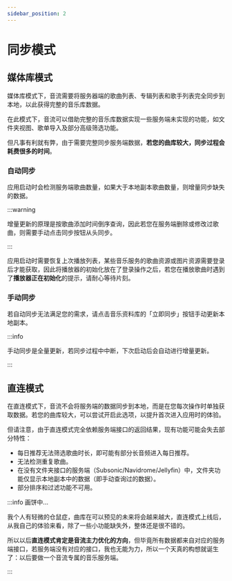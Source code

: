 ```yaml
---
sidebar_position: 2
---
```


# 同步模式

## 媒体库模式

媒体库模式下，音流需要将服务器端的歌曲列表、专辑列表和歌手列表完全同步到本地，以此获得完整的音乐库数据。

在此模式下，音流可以借助完整的音乐库数据实现一些服务端未实现的功能，如文件夹视图、歌单导入及部分高级筛选功能。

但凡事有利就有弊，由于需要完整同步服务端数据，**若您的曲库较大，同步过程会耗费很多的时间**。

### 自动同步

应用启动时会检测服务端歌曲数量，如果大于本地副本歌曲数量，则增量同步缺失的数据。

:::warning

增量更新的原理是按歌曲添加时间倒序查询，因此若您在服务端删除或修改过歌曲，则需要手动点击同步按钮从头同步。

:::

应用启动时需要恢复上次播放列表，某些音乐服务的歌曲资源或图片资源需要登录后才能获取，因此将播放器的初始化放在了登录操作之后，若您在播放歌曲时遇到了**播放器正在初始化**的提示，请耐心等待片刻。

### 手动同步

若自动同步无法满足您的需求，请点击音乐资料库的「立即同步」按钮手动更新本地副本。

:::info

手动同步是全量更新，若同步过程中中断，下次启动后会自动进行增量更新。

:::

## 直连模式

在直连模式下，音流不会将服务端的数据同步到本地，而是在您每次操作时单独获取数据。若您的曲库较大，可以尝试开启此选项，以提升首次进入应用时的体验。

但请注意，由于直连模式完全依赖服务端接口的返回结果，现有功能可能会失去部分特性：

- 每日推荐无法筛选歌曲时长，即可能有部分长音频进入每日推荐。
- 无法检测重复歌曲。
- 在没有文件夹接口的服务端（Subsonic/Navidrome/Jellyfin）中，文件夹功能仅显示本地副本中的数据（即手动查询过的数据）。
- 部分排序和过滤功能不可用。

:::info 画饼中...

我个人有轻微的仓鼠症，曲库在可以预见的未来将会越来越大，直连模式上线后，从我自己的体验来看，除了一些小功能缺失外，整体还是很不错的。

所以以后**直连模式肯定是音流主力优化的方向**，但毕竟所有数据都来自对应的服务端接口，若服务端没有对应的接口，我也无能为力，所以一个天真的构想就诞生了：以后要做一个音流专属的音乐服务端。

:::